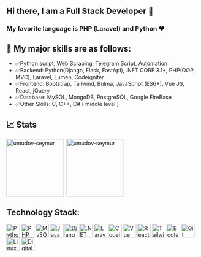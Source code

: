 ## Hi there, I am a Full Stack Developer 👋

### My favorite language is PHP (Laravel) and Python ❤️
## 🌈 My major skills are as follows:

- ✅Python script, Web Scraping, Telegram Script, Automation
- ✅Backend: Python(Django, Flask, FastApi), .NET CORE 3.1+, PHP(OOP, MVC), Laravel, Lumen, Codeigniter
- ✅Frontend: Bootstrap, Tailwind, Bulma, JavaScript (ES6+), Vue JS, React, jQuery
- ✅Database: MySQL, MongoDB, PostgreSQL, Google FireBase
- ✅Other Skills: C, C++, C# ( middle level )

<!-- ## 📈 Stats
[![Top Langs](https://github-readme-stats.vercel.app/api/top-langs/?username=umudov-seymur&langs_count=10&layout=compact)](https://github-readme-stats.vercel.app/api/top-langs/?username=umudov-seymur&langs_count=10&layout=compact) -->

## 📈 Stats

<p><img align="left" height="150" src="https://github-readme-stats.vercel.app/api?username=umudov-seymur&theme=react&show_icons=true&include_all_commits=true" alt="umudov-seymur" /></p>
<p>&nbsp;<img align="center" src="https://github-readme-stats.vercel.app/api/top-langs/?username=umudov-seymur&theme=react&layout=compact" alt="umudov-seymur" height="150" /></p>

## Technology Stack:

<img align="left" alt="Python" height="35px" src="https://www.vectorlogo.zone/logos/python/python-icon.svg" />
<img align="left" alt="PHP" height="35px" src="https://www.vectorlogo.zone/logos/php/php-ar21.svg" />
<img align="left" alt="MySQL" height="35px" src="https://i.imgur.com/pnetQ7R.png" />
<img align="left" alt="JavaScript" height="35px" src="https://i.imgur.com/oanGK70.png" />
<img align="left" alt="Django" height="35px" src="https://www.vectorlogo.zone/logos/djangoproject/djangoproject-ar21.svg" />
<img align="left" alt=".NET_CORE" height="35px" src="https://upload.wikimedia.org/wikipedia/commons/thumb/e/ee/.NET_Core_Logo.svg/512px-.NET_Core_Logo.svg.png?20210328084203" />
<img align="left" alt="Laravel" height="35px" src="https://www.vectorlogo.zone/logos/laravel/laravel-ar21.svg" />
<img align="left" alt="Codeigniter" height="35px" src="https://i.imgur.com/GRvKSt2.png" />
<img align="left" alt="Vue JS" height="35px" src="https://i.imgur.com/qYo61By.png" />
<img align="left" alt="React JS" height="35px" src="https://www.vectorlogo.zone/logos/reactjs/reactjs-icon.svg" />
<img align="left" alt="Tailwind" height="35px" src="https://i.imgur.com/lAiNCNE.png" />
<img align="left" alt="Bootstrap" height="35px" src="https://i.imgur.com/0iJOAWb.png" />
<img align="left" alt="Git" height="35px" src="https://www.vectorlogo.zone/logos/linux/linux-icon.svg" />
<div style="margin-top: 10px">
  <img align="left" alt="Linux" height="35px" src="https://www.vectorlogo.zone/logos/git-scm/git-scm-icon.svg" />
  <img align="left" alt="Digital Ocean" height="35px" src="https://www.vectorlogo.zone/logos/digitalocean/digitalocean-ar21.svg" />
</div>

<!--
**umudov-seymur/umudov-seymur** is a ✨ _special_ ✨ repository because its `README.md` (this file) appears on your GitHub profile.

Here are some ideas to get you started:

- 🔭 I’m currently working on ...
- 🌱 I’m currently learning ...
- 👯 I’m looking to collaborate on ...
- 🤔 I’m looking for help with ...
- 💬 Ask me about ...
- 📫 How to reach me: ...
- 😄 Pronouns: ...
- ⚡ Fun fact: ...
-->
